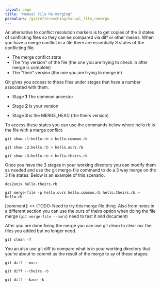 ```yaml
---
layout: page
title: "Manual File Re-merging"
permalink: /gitref/branching/manual_file_remerge
---
```


An alternative to conflict resolution markers is to get copies of the 3 states of conflicting files so they can be compared via diff or other means.  When you have a merge conflict in a file there are essentially 3 states of the conflicting file.

* The merge conflict state
* The "my version" of the file (the one you are trying to check in after merge is complete)
* The "their" version (the one you are trying to merge in)

Git gives you access to these files under stages that have a number associated with them.

* Stage **1** The common ancestor

* Stage **2** is your version

* Stage **3** is the MERGE_HEAD (the theirs version)

To access these states you can use the commands below where hello.rb is the file with a merge conflict.

`git show :1:hello.rb > hello.common.rb`

`git show :2:hello.rb > hello.ours.rb`

`git show :3:hello.rb > hello.theirs.rb`

Once you have the 3 stages in your working directory you can modify them as needed and use the git merge-file command to do a 3 way merge on the 3 file states.  Below is an example of this scenario.

```
dos2unix hello.theirs.rb

git merge-file -p hello.ours hello.common.rb hello.theirs.rb > hello.rb
```

[comment]: <> (TODO: Need to try this merge file thing.  Also from notes in a different section you can use the ours of theirs option when doing the file merge (`git merge-file --ours`) need to test it and document)

After you are done fixing the merge you can use git clean to clear our the files you added but no longer need.

`git clean -f`

You an also use git diff to compare what is in your working directory that you're about to commit as the result of the merge to ay of these stages.

```
git diff --ours

git diff --theirs -b

git diff --base -b
```